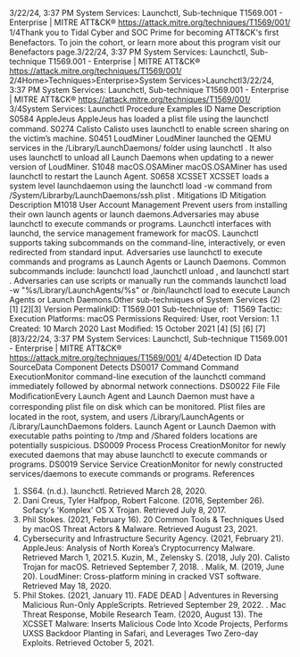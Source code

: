 3/22/24, 3:37 PM System Services: Launchctl, Sub-technique T1569.001 - Enterprise | MITRE ATT&CK®
https://attack.mitre.org/techniques/T1569/001/ 1/4Thank you to Tidal Cyber and SOC Prime for becoming ATT&CK's ﬁrst Benefactors. To join the cohort, or learn more about this program visit our
Benefactors page.3/22/24, 3:37 PM System Services: Launchctl, Sub-technique T1569.001 - Enterprise | MITRE ATT&CK®
https://attack.mitre.org/techniques/T1569/001/ 2/4Home>Techniques>Enterprise>System Services>Launchctl3/22/24, 3:37 PM System Services: Launchctl, Sub-technique T1569.001 - Enterprise | MITRE ATT&CK®
https://attack.mitre.org/techniques/T1569/001/ 3/4System Services: Launchctl
Procedure Examples
ID Name Description
S0584 AppleJeus AppleJeus has loaded a plist ﬁle using the launchctl command.
S0274 Calisto Calisto uses launchctl to enable screen sharing on the victim’s machine.
S0451 LoudMiner LoudMiner launched the QEMU services in the /Library/LaunchDaemons/ folder using launchctl . It
also uses launchctl to unload all Launch Daemons when updating to a newer version of LoudMiner.
S1048 macOS.OSAMiner macOS.OSAMiner has used launchctl to restart the Launch Agent.
S0658 XCSSET XCSSET loads a system level launchdaemon using the launchctl load -w command from
/System/Librarby/LaunchDaemons/ssh.plist .
Mitigations
ID Mitigation Description
M1018 User Account Management Prevent users from installing their own launch agents or launch daemons.Adversaries may abuse launchctl to execute commands or programs. Launchctl interfaces with launchd, the service management
framework for macOS. Launchctl supports taking subcommands on the command-line, interactively, or even redirected from standard input.
Adversaries use launchctl to execute commands and programs as Launch Agents or Launch Daemons. Common subcommands include:
launchctl load ,launchctl unload , and launchctl start . Adversaries can use scripts or manually run the commands launchctl load
-w "%s/Library/LaunchAgents/%s" or /bin/launchctl load to execute Launch Agents or Launch Daemons.Other sub-techniques of System Services (2)
[1]
[2][3]
Version PermalinkID: T1569.001
Sub-technique of:  T1569
 
Tactic: Execution
 
Platforms: macOS
 
Permissions Required: User, root
Version: 1.1
Created: 10 March 2020
Last Modiﬁed: 15 October 2021
[4]
[5]
[6]
[7]
[8]3/22/24, 3:37 PM System Services: Launchctl, Sub-technique T1569.001 - Enterprise | MITRE ATT&CK®
https://attack.mitre.org/techniques/T1569/001/ 4/4Detection
ID Data SourceData Component Detects
DS0017 Command Command
ExecutionMonitor command-line execution of the launchctl command immediately followed by
abnormal network connections.
DS0022 File File
ModiﬁcationEvery Launch Agent and Launch Daemon must have a corresponding plist ﬁle on disk which
can be monitored. Plist ﬁles are located in the root, system, and users
/Library/LaunchAgents or /Library/LaunchDaemons folders. Launch Agent or Launch
Daemon with executable paths pointing to /tmp and /Shared folders locations are potentially
suspicious.
DS0009 Process Process
CreationMonitor for newly executed daemons that may abuse launchctl to execute commands or
programs.
DS0019 Service Service
CreationMonitor for newly constructed services/daemons to execute commands or programs.
References
1. SS64. (n.d.). launchctl. Retrieved March 28, 2020.
2. Dani Creus, Tyler Halfpop, Robert Falcone. (2016, September
26). Sofacy's 'Komplex' OS X Trojan. Retrieved July 8, 2017.
3. Phil Stokes. (2021, February 16). 20 Common Tools &
Techniques Used by macOS Threat Actors & Malware.
Retrieved August 23, 2021.
4. Cybersecurity and Infrastructure Security Agency. (2021,
February 21). AppleJeus: Analysis of North Korea’s
Cryptocurrency Malware. Retrieved March 1, 2021.5. Kuzin, M., Zelensky S. (2018, July 20). Calisto Trojan for
macOS. Retrieved September 7, 2018.
 . Malik, M. (2019, June 20). LoudMiner: Cross-platform mining
in cracked VST software. Retrieved May 18, 2020.
7. Phil Stokes. (2021, January 11). FADE DEAD | Adventures in
Reversing Malicious Run-Only AppleScripts. Retrieved
September 29, 2022.
 . Mac Threat Response, Mobile Research Team. (2020, August
13). The XCSSET Malware: Inserts Malicious Code Into Xcode
Projects, Performs UXSS Backdoor Planting in Safari, and
Leverages Two Zero-day Exploits. Retrieved October 5, 2021.